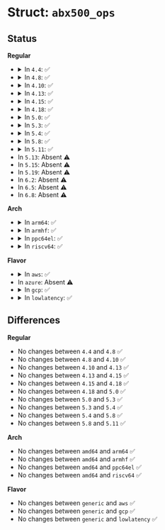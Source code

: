 # Struct: <code>abx500_ops</code>

## Status
<b>Regular</b>
<ul>
<li>
<details>
<summary>In <code>4.4</code>: ✅</summary>

```c
struct abx500_ops {
    int (*get_chip_id)(struct device *);
    int (*get_register)(struct device *, u8, u8, u8 *);
    int (*set_register)(struct device *, u8, u8, u8);
    int (*get_register_page)(struct device *, u8, u8, u8 *, u8);
    int (*set_register_page)(struct device *, u8, u8, u8 *, u8);
    int (*mask_and_set_register)(struct device *, u8, u8, u8, u8);
    int (*event_registers_startup_state_get)(struct device *, u8 *);
    int (*startup_irq_enabled)(struct device *, unsigned int);
    void (*dump_all_banks)(struct device *);
};
```
</details>
</li>
<li>
<details>
<summary>In <code>4.8</code>: ✅</summary>

```c
struct abx500_ops {
    int (*get_chip_id)(struct device *);
    int (*get_register)(struct device *, u8, u8, u8 *);
    int (*set_register)(struct device *, u8, u8, u8);
    int (*get_register_page)(struct device *, u8, u8, u8 *, u8);
    int (*set_register_page)(struct device *, u8, u8, u8 *, u8);
    int (*mask_and_set_register)(struct device *, u8, u8, u8, u8);
    int (*event_registers_startup_state_get)(struct device *, u8 *);
    int (*startup_irq_enabled)(struct device *, unsigned int);
    void (*dump_all_banks)(struct device *);
};
```
</details>
</li>
<li>
<details>
<summary>In <code>4.10</code>: ✅</summary>

```c
struct abx500_ops {
    int (*get_chip_id)(struct device *);
    int (*get_register)(struct device *, u8, u8, u8 *);
    int (*set_register)(struct device *, u8, u8, u8);
    int (*get_register_page)(struct device *, u8, u8, u8 *, u8);
    int (*set_register_page)(struct device *, u8, u8, u8 *, u8);
    int (*mask_and_set_register)(struct device *, u8, u8, u8, u8);
    int (*event_registers_startup_state_get)(struct device *, u8 *);
    int (*startup_irq_enabled)(struct device *, unsigned int);
    void (*dump_all_banks)(struct device *);
};
```
</details>
</li>
<li>
<details>
<summary>In <code>4.13</code>: ✅</summary>

```c
struct abx500_ops {
    int (*get_chip_id)(struct device *);
    int (*get_register)(struct device *, u8, u8, u8 *);
    int (*set_register)(struct device *, u8, u8, u8);
    int (*get_register_page)(struct device *, u8, u8, u8 *, u8);
    int (*set_register_page)(struct device *, u8, u8, u8 *, u8);
    int (*mask_and_set_register)(struct device *, u8, u8, u8, u8);
    int (*event_registers_startup_state_get)(struct device *, u8 *);
    int (*startup_irq_enabled)(struct device *, unsigned int);
    void (*dump_all_banks)(struct device *);
};
```
</details>
</li>
<li>
<details>
<summary>In <code>4.15</code>: ✅</summary>

```c
struct abx500_ops {
    int (*get_chip_id)(struct device *);
    int (*get_register)(struct device *, u8, u8, u8 *);
    int (*set_register)(struct device *, u8, u8, u8);
    int (*get_register_page)(struct device *, u8, u8, u8 *, u8);
    int (*set_register_page)(struct device *, u8, u8, u8 *, u8);
    int (*mask_and_set_register)(struct device *, u8, u8, u8, u8);
    int (*event_registers_startup_state_get)(struct device *, u8 *);
    int (*startup_irq_enabled)(struct device *, unsigned int);
    void (*dump_all_banks)(struct device *);
};
```
</details>
</li>
<li>
<details>
<summary>In <code>4.18</code>: ✅</summary>

```c
struct abx500_ops {
    int (*get_chip_id)(struct device *);
    int (*get_register)(struct device *, u8, u8, u8 *);
    int (*set_register)(struct device *, u8, u8, u8);
    int (*get_register_page)(struct device *, u8, u8, u8 *, u8);
    int (*set_register_page)(struct device *, u8, u8, u8 *, u8);
    int (*mask_and_set_register)(struct device *, u8, u8, u8, u8);
    int (*event_registers_startup_state_get)(struct device *, u8 *);
    int (*startup_irq_enabled)(struct device *, unsigned int);
    void (*dump_all_banks)(struct device *);
};
```
</details>
</li>
<li>
<details>
<summary>In <code>5.0</code>: ✅</summary>

```c
struct abx500_ops {
    int (*get_chip_id)(struct device *);
    int (*get_register)(struct device *, u8, u8, u8 *);
    int (*set_register)(struct device *, u8, u8, u8);
    int (*get_register_page)(struct device *, u8, u8, u8 *, u8);
    int (*set_register_page)(struct device *, u8, u8, u8 *, u8);
    int (*mask_and_set_register)(struct device *, u8, u8, u8, u8);
    int (*event_registers_startup_state_get)(struct device *, u8 *);
    int (*startup_irq_enabled)(struct device *, unsigned int);
    void (*dump_all_banks)(struct device *);
};
```
</details>
</li>
<li>
<details>
<summary>In <code>5.3</code>: ✅</summary>

```c
struct abx500_ops {
    int (*get_chip_id)(struct device *);
    int (*get_register)(struct device *, u8, u8, u8 *);
    int (*set_register)(struct device *, u8, u8, u8);
    int (*get_register_page)(struct device *, u8, u8, u8 *, u8);
    int (*set_register_page)(struct device *, u8, u8, u8 *, u8);
    int (*mask_and_set_register)(struct device *, u8, u8, u8, u8);
    int (*event_registers_startup_state_get)(struct device *, u8 *);
    int (*startup_irq_enabled)(struct device *, unsigned int);
    void (*dump_all_banks)(struct device *);
};
```
</details>
</li>
<li>
<details>
<summary>In <code>5.4</code>: ✅</summary>

```c
struct abx500_ops {
    int (*get_chip_id)(struct device *);
    int (*get_register)(struct device *, u8, u8, u8 *);
    int (*set_register)(struct device *, u8, u8, u8);
    int (*get_register_page)(struct device *, u8, u8, u8 *, u8);
    int (*set_register_page)(struct device *, u8, u8, u8 *, u8);
    int (*mask_and_set_register)(struct device *, u8, u8, u8, u8);
    int (*event_registers_startup_state_get)(struct device *, u8 *);
    int (*startup_irq_enabled)(struct device *, unsigned int);
    void (*dump_all_banks)(struct device *);
};
```
</details>
</li>
<li>
<details>
<summary>In <code>5.8</code>: ✅</summary>

```c
struct abx500_ops {
    int (*get_chip_id)(struct device *);
    int (*get_register)(struct device *, u8, u8, u8 *);
    int (*set_register)(struct device *, u8, u8, u8);
    int (*get_register_page)(struct device *, u8, u8, u8 *, u8);
    int (*set_register_page)(struct device *, u8, u8, u8 *, u8);
    int (*mask_and_set_register)(struct device *, u8, u8, u8, u8);
    int (*event_registers_startup_state_get)(struct device *, u8 *);
    int (*startup_irq_enabled)(struct device *, unsigned int);
    void (*dump_all_banks)(struct device *);
};
```
</details>
</li>
<li>
<details>
<summary>In <code>5.11</code>: ✅</summary>

```c
struct abx500_ops {
    int (*get_chip_id)(struct device *);
    int (*get_register)(struct device *, u8, u8, u8 *);
    int (*set_register)(struct device *, u8, u8, u8);
    int (*get_register_page)(struct device *, u8, u8, u8 *, u8);
    int (*set_register_page)(struct device *, u8, u8, u8 *, u8);
    int (*mask_and_set_register)(struct device *, u8, u8, u8, u8);
    int (*event_registers_startup_state_get)(struct device *, u8 *);
    int (*startup_irq_enabled)(struct device *, unsigned int);
    void (*dump_all_banks)(struct device *);
};
```
</details>
</li>
<li>
In <code>5.13</code>: Absent ⚠️
</li>
<li>
In <code>5.15</code>: Absent ⚠️
</li>
<li>
In <code>5.19</code>: Absent ⚠️
</li>
<li>
In <code>6.2</code>: Absent ⚠️
</li>
<li>
In <code>6.5</code>: Absent ⚠️
</li>
<li>
In <code>6.8</code>: Absent ⚠️
</li>
</ul>
<b>Arch</b>
<ul>
<li>
<details>
<summary>In <code>arm64</code>: ✅</summary>

```c
struct abx500_ops {
    int (*get_chip_id)(struct device *);
    int (*get_register)(struct device *, u8, u8, u8 *);
    int (*set_register)(struct device *, u8, u8, u8);
    int (*get_register_page)(struct device *, u8, u8, u8 *, u8);
    int (*set_register_page)(struct device *, u8, u8, u8 *, u8);
    int (*mask_and_set_register)(struct device *, u8, u8, u8, u8);
    int (*event_registers_startup_state_get)(struct device *, u8 *);
    int (*startup_irq_enabled)(struct device *, unsigned int);
    void (*dump_all_banks)(struct device *);
};
```
</details>
</li>
<li>
<details>
<summary>In <code>armhf</code>: ✅</summary>

```c
struct abx500_ops {
    int (*get_chip_id)(struct device *);
    int (*get_register)(struct device *, u8, u8, u8 *);
    int (*set_register)(struct device *, u8, u8, u8);
    int (*get_register_page)(struct device *, u8, u8, u8 *, u8);
    int (*set_register_page)(struct device *, u8, u8, u8 *, u8);
    int (*mask_and_set_register)(struct device *, u8, u8, u8, u8);
    int (*event_registers_startup_state_get)(struct device *, u8 *);
    int (*startup_irq_enabled)(struct device *, unsigned int);
    void (*dump_all_banks)(struct device *);
};
```
</details>
</li>
<li>
<details>
<summary>In <code>ppc64el</code>: ✅</summary>

```c
struct abx500_ops {
    int (*get_chip_id)(struct device *);
    int (*get_register)(struct device *, u8, u8, u8 *);
    int (*set_register)(struct device *, u8, u8, u8);
    int (*get_register_page)(struct device *, u8, u8, u8 *, u8);
    int (*set_register_page)(struct device *, u8, u8, u8 *, u8);
    int (*mask_and_set_register)(struct device *, u8, u8, u8, u8);
    int (*event_registers_startup_state_get)(struct device *, u8 *);
    int (*startup_irq_enabled)(struct device *, unsigned int);
    void (*dump_all_banks)(struct device *);
};
```
</details>
</li>
<li>
<details>
<summary>In <code>riscv64</code>: ✅</summary>

```c
struct abx500_ops {
    int (*get_chip_id)(struct device *);
    int (*get_register)(struct device *, u8, u8, u8 *);
    int (*set_register)(struct device *, u8, u8, u8);
    int (*get_register_page)(struct device *, u8, u8, u8 *, u8);
    int (*set_register_page)(struct device *, u8, u8, u8 *, u8);
    int (*mask_and_set_register)(struct device *, u8, u8, u8, u8);
    int (*event_registers_startup_state_get)(struct device *, u8 *);
    int (*startup_irq_enabled)(struct device *, unsigned int);
    void (*dump_all_banks)(struct device *);
};
```
</details>
</li>
</ul>
<b>Flavor</b>
<ul>
<li>
<details>
<summary>In <code>aws</code>: ✅</summary>

```c
struct abx500_ops {
    int (*get_chip_id)(struct device *);
    int (*get_register)(struct device *, u8, u8, u8 *);
    int (*set_register)(struct device *, u8, u8, u8);
    int (*get_register_page)(struct device *, u8, u8, u8 *, u8);
    int (*set_register_page)(struct device *, u8, u8, u8 *, u8);
    int (*mask_and_set_register)(struct device *, u8, u8, u8, u8);
    int (*event_registers_startup_state_get)(struct device *, u8 *);
    int (*startup_irq_enabled)(struct device *, unsigned int);
    void (*dump_all_banks)(struct device *);
};
```
</details>
</li>
<li>
In <code>azure</code>: Absent ⚠️
</li>
<li>
<details>
<summary>In <code>gcp</code>: ✅</summary>

```c
struct abx500_ops {
    int (*get_chip_id)(struct device *);
    int (*get_register)(struct device *, u8, u8, u8 *);
    int (*set_register)(struct device *, u8, u8, u8);
    int (*get_register_page)(struct device *, u8, u8, u8 *, u8);
    int (*set_register_page)(struct device *, u8, u8, u8 *, u8);
    int (*mask_and_set_register)(struct device *, u8, u8, u8, u8);
    int (*event_registers_startup_state_get)(struct device *, u8 *);
    int (*startup_irq_enabled)(struct device *, unsigned int);
    void (*dump_all_banks)(struct device *);
};
```
</details>
</li>
<li>
<details>
<summary>In <code>lowlatency</code>: ✅</summary>

```c
struct abx500_ops {
    int (*get_chip_id)(struct device *);
    int (*get_register)(struct device *, u8, u8, u8 *);
    int (*set_register)(struct device *, u8, u8, u8);
    int (*get_register_page)(struct device *, u8, u8, u8 *, u8);
    int (*set_register_page)(struct device *, u8, u8, u8 *, u8);
    int (*mask_and_set_register)(struct device *, u8, u8, u8, u8);
    int (*event_registers_startup_state_get)(struct device *, u8 *);
    int (*startup_irq_enabled)(struct device *, unsigned int);
    void (*dump_all_banks)(struct device *);
};
```
</details>
</li>
</ul>

## Differences
<b>Regular</b>
<ul>
<li>
No changes between <code>4.4</code> and <code>4.8</code> ✅
</li>
<li>
No changes between <code>4.8</code> and <code>4.10</code> ✅
</li>
<li>
No changes between <code>4.10</code> and <code>4.13</code> ✅
</li>
<li>
No changes between <code>4.13</code> and <code>4.15</code> ✅
</li>
<li>
No changes between <code>4.15</code> and <code>4.18</code> ✅
</li>
<li>
No changes between <code>4.18</code> and <code>5.0</code> ✅
</li>
<li>
No changes between <code>5.0</code> and <code>5.3</code> ✅
</li>
<li>
No changes between <code>5.3</code> and <code>5.4</code> ✅
</li>
<li>
No changes between <code>5.4</code> and <code>5.8</code> ✅
</li>
<li>
No changes between <code>5.8</code> and <code>5.11</code> ✅
</li>
</ul>
<b>Arch</b>
<ul>
<li>
No changes between <code>amd64</code> and <code>arm64</code> ✅
</li>
<li>
No changes between <code>amd64</code> and <code>armhf</code> ✅
</li>
<li>
No changes between <code>amd64</code> and <code>ppc64el</code> ✅
</li>
<li>
No changes between <code>amd64</code> and <code>riscv64</code> ✅
</li>
</ul>
<b>Flavor</b>
<ul>
<li>
No changes between <code>generic</code> and <code>aws</code> ✅
</li>
<li>
No changes between <code>generic</code> and <code>gcp</code> ✅
</li>
<li>
No changes between <code>generic</code> and <code>lowlatency</code> ✅
</li>
</ul>
